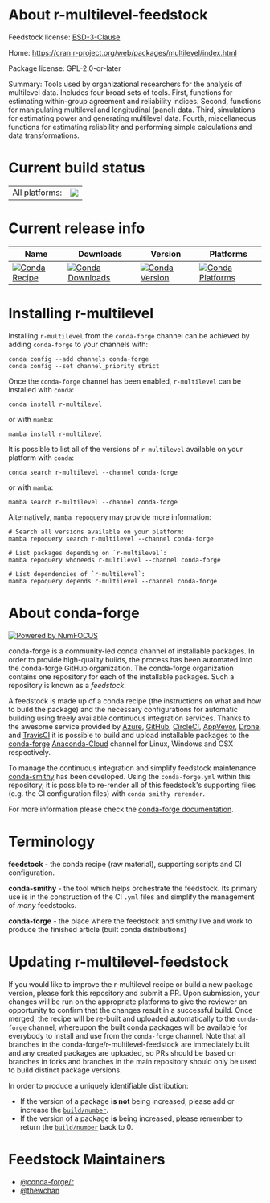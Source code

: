 About r-multilevel-feedstock
============================

Feedstock license: [BSD-3-Clause](https://github.com/conda-forge/r-multilevel-feedstock/blob/main/LICENSE.txt)

Home: https://cran.r-project.org/web/packages/multilevel/index.html

Package license: GPL-2.0-or-later

Summary: Tools used by organizational researchers for the analysis of multilevel data. Includes four broad sets of tools. First, functions for estimating within-group agreement and reliability indices. Second, functions for manipulating multilevel and longitudinal (panel) data. Third, simulations for estimating power and generating multilevel data. Fourth, miscellaneous functions for estimating reliability and performing simple calculations and data transformations.

Current build status
====================


<table><tr><td>All platforms:</td>
    <td>
      <a href="https://dev.azure.com/conda-forge/feedstock-builds/_build/latest?definitionId=17227&branchName=main">
        <img src="https://dev.azure.com/conda-forge/feedstock-builds/_apis/build/status/r-multilevel-feedstock?branchName=main">
      </a>
    </td>
  </tr>
</table>

Current release info
====================

| Name | Downloads | Version | Platforms |
| --- | --- | --- | --- |
| [![Conda Recipe](https://img.shields.io/badge/recipe-r--multilevel-green.svg)](https://anaconda.org/conda-forge/r-multilevel) | [![Conda Downloads](https://img.shields.io/conda/dn/conda-forge/r-multilevel.svg)](https://anaconda.org/conda-forge/r-multilevel) | [![Conda Version](https://img.shields.io/conda/vn/conda-forge/r-multilevel.svg)](https://anaconda.org/conda-forge/r-multilevel) | [![Conda Platforms](https://img.shields.io/conda/pn/conda-forge/r-multilevel.svg)](https://anaconda.org/conda-forge/r-multilevel) |

Installing r-multilevel
=======================

Installing `r-multilevel` from the `conda-forge` channel can be achieved by adding `conda-forge` to your channels with:

```
conda config --add channels conda-forge
conda config --set channel_priority strict
```

Once the `conda-forge` channel has been enabled, `r-multilevel` can be installed with `conda`:

```
conda install r-multilevel
```

or with `mamba`:

```
mamba install r-multilevel
```

It is possible to list all of the versions of `r-multilevel` available on your platform with `conda`:

```
conda search r-multilevel --channel conda-forge
```

or with `mamba`:

```
mamba search r-multilevel --channel conda-forge
```

Alternatively, `mamba repoquery` may provide more information:

```
# Search all versions available on your platform:
mamba repoquery search r-multilevel --channel conda-forge

# List packages depending on `r-multilevel`:
mamba repoquery whoneeds r-multilevel --channel conda-forge

# List dependencies of `r-multilevel`:
mamba repoquery depends r-multilevel --channel conda-forge
```


About conda-forge
=================

[![Powered by
NumFOCUS](https://img.shields.io/badge/powered%20by-NumFOCUS-orange.svg?style=flat&colorA=E1523D&colorB=007D8A)](https://numfocus.org)

conda-forge is a community-led conda channel of installable packages.
In order to provide high-quality builds, the process has been automated into the
conda-forge GitHub organization. The conda-forge organization contains one repository
for each of the installable packages. Such a repository is known as a *feedstock*.

A feedstock is made up of a conda recipe (the instructions on what and how to build
the package) and the necessary configurations for automatic building using freely
available continuous integration services. Thanks to the awesome service provided by
[Azure](https://azure.microsoft.com/en-us/services/devops/), [GitHub](https://github.com/),
[CircleCI](https://circleci.com/), [AppVeyor](https://www.appveyor.com/),
[Drone](https://cloud.drone.io/welcome), and [TravisCI](https://travis-ci.com/)
it is possible to build and upload installable packages to the
[conda-forge](https://anaconda.org/conda-forge) [Anaconda-Cloud](https://anaconda.org/)
channel for Linux, Windows and OSX respectively.

To manage the continuous integration and simplify feedstock maintenance
[conda-smithy](https://github.com/conda-forge/conda-smithy) has been developed.
Using the ``conda-forge.yml`` within this repository, it is possible to re-render all of
this feedstock's supporting files (e.g. the CI configuration files) with ``conda smithy rerender``.

For more information please check the [conda-forge documentation](https://conda-forge.org/docs/).

Terminology
===========

**feedstock** - the conda recipe (raw material), supporting scripts and CI configuration.

**conda-smithy** - the tool which helps orchestrate the feedstock.
                   Its primary use is in the construction of the CI ``.yml`` files
                   and simplify the management of *many* feedstocks.

**conda-forge** - the place where the feedstock and smithy live and work to
                  produce the finished article (built conda distributions)


Updating r-multilevel-feedstock
===============================

If you would like to improve the r-multilevel recipe or build a new
package version, please fork this repository and submit a PR. Upon submission,
your changes will be run on the appropriate platforms to give the reviewer an
opportunity to confirm that the changes result in a successful build. Once
merged, the recipe will be re-built and uploaded automatically to the
`conda-forge` channel, whereupon the built conda packages will be available for
everybody to install and use from the `conda-forge` channel.
Note that all branches in the conda-forge/r-multilevel-feedstock are
immediately built and any created packages are uploaded, so PRs should be based
on branches in forks and branches in the main repository should only be used to
build distinct package versions.

In order to produce a uniquely identifiable distribution:
 * If the version of a package **is not** being increased, please add or increase
   the [``build/number``](https://docs.conda.io/projects/conda-build/en/latest/resources/define-metadata.html#build-number-and-string).
 * If the version of a package **is** being increased, please remember to return
   the [``build/number``](https://docs.conda.io/projects/conda-build/en/latest/resources/define-metadata.html#build-number-and-string)
   back to 0.

Feedstock Maintainers
=====================

* [@conda-forge/r](https://github.com/conda-forge/r/)
* [@thewchan](https://github.com/thewchan/)

